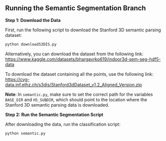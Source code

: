 
## Running the Semantic Segmentation Branch

**Step 1: Download the Data**

First, run the following script to download the Stanford 3D semantic parsing dataset:

```bash
python downloadS3DIS.py
```
Alternatively, you can download the dataset from the following link: <br>
https://www.kaggle.com/datasets/bhargavrko619/indoor3d-sem-seg-hdf5-data

To download the dataset containing all the points, use the following link: <br>
https://cvg-data.inf.ethz.ch/s3dis/Stanford3dDataset_v1.2_Aligned_Version.zip

**Note**: In `semantic.py`, make sure to set the correct path for the variables `BASE_DIR` and `H5_SUBDIR`, which should point to the location where the Stanford 3D semantic parsing data is downloaded.

**Step 2: Run the Semantic Segmentation Script**

After downloading the data, run the classification script:

```bash
python semantic.py
```
